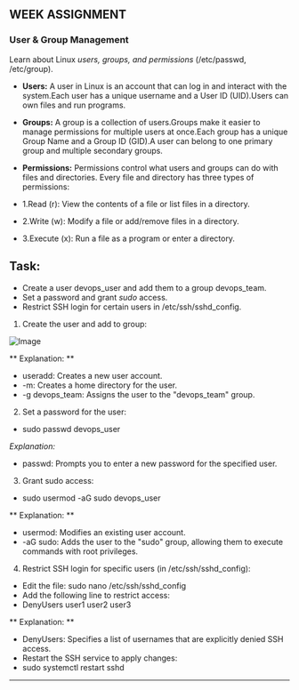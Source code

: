 ##  WEEK ASSIGNMENT

### **User & Group Management**

Learn about Linux *users, groups, and permissions* (/etc/passwd, /etc/group).

- **Users:** A user in Linux is an account that can log in and interact with the system.Each user has a unique username and a User ID (UID).Users can own files and run programs.

- **Groups:** A group is a collection of users.Groups make it easier to manage permissions for multiple users at once.Each group has a unique Group Name and a Group ID (GID).A user can belong to one primary group and multiple secondary groups.

- **Permissions:** Permissions control what users and groups can do with files and directories.
Every file and directory has three types of permissions:

- 1.Read (r): View the contents of a file or list files in a directory.

- 2.Write (w): Modify a file or add/remove files in a directory.

- 3.Execute (x): Run a file as a program or enter a directory.

## Task:

  - Create a user devops_user and add them to a group devops_team.
  - Set a password and grant *sudo* access.
  - Restrict SSH login for certain users in /etc/ssh/sshd_config.

1. Create the user and add to group:

![Image](.2025/Images/LinuxImg/Capture.PNG)

** Explanation: **

- useradd: Creates a new user account.
- -m: Creates a home directory for the user.
- -g devops_team: Assigns the user to the "devops_team" group.

2. Set a password for the user:

- sudo passwd devops_user

*Explanation:*

- passwd: Prompts you to enter a new password for the specified user.

3. Grant sudo access:

- sudo usermod -aG sudo devops_user

** Explanation: **

- usermod: Modifies an existing user account.
- -aG sudo: Adds the user to the "sudo" group, allowing them to execute commands with root privileges.

4. Restrict SSH login for specific users (in /etc/ssh/sshd_config):

- Edit the file:
  sudo nano /etc/ssh/sshd_config
- Add the following line to restrict access:
- DenyUsers user1 user2 user3

** Explanation: **

- DenyUsers: Specifies a list of usernames that are explicitly denied SSH access.
- Restart the SSH service to apply changes:
- sudo systemctl restart sshd

---

